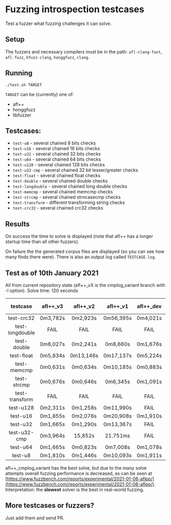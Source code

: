 # Fuzzing introspection testcases

Test a fuzzer what fuzzing challenges it can solve.

## Setup

The fuzzers and necessary compilers must be in the path: `afl-clang-fast`, `afl-fuzz`, `hfuzz-clang`, `honggfuzz`, `clang`.

## Running

```
./test.sh TARGET
```

`TARGET` can be (currently) one of:
  * afl++
  * honggfuzz
  * libfuzzer

## Testcases:

  * `test-u8` - several chained 8 bits checks
  * `test-u16` - several chained 16 bits checks
  * `test-u32` - several chained 32 bits checks
  * `test-u64` - several chained 64 bits checks
  * `test-u128` - several chained 128 bits checks
  * `test-u32-cmp` - several chained 32 bit lesser/greater checks
  * `test-float` - several chained float checks
  * `test-double` - several chained double checks
  * `test-longdouble` - several chained long double checks
  * `test-memcmp` - several chained memcmp checks
  * `test-strcmp` - several chained strncasecmp checks
  * `test-transform` - different transforming string checks
  * `test-crc32` - several chained crc32 checks

## Results

On success the time to solve is displayed (note that afl++ has a longer startup time than all other fuzzers).

On failure the the generated corpus files are displayed (so you can see how many finds there were). There is also an output log called `TESTCASE.log`.

## Test as of 10th January 2021

All from current repository state (afl++_vX is the cmplog_variant branch with -l option).
Solve time: 120 seconds

|testcase|afl++_v3|afl++_v2|afl++_v1|afl++_dev|afl++_stable|honggfuzz-2.3|libfuzzer-11|
|:------:|:------:|:------:|:------:|:-------:|:----------:|:-----------:|:----------:|
|test-crc32|0m3,782s|0m2,923s|0m56,395s|0m4,021s|0m4,664s|FAIL|FAIL|
|test-longdouble|FAIL|FAIL|FAIL|FAIL|FAIL|FAIL|FAIL|
|test-double|0m8,027s|0m2,241s|0m8,660s|0m1,676s|FAIL|FAIL|FAIL|
|test-float|0m5,834s|0m13,146s|0m17,137s|0m5,224s|FAIL|FAIL|FAIL|
|test-memcmp|0m0,631s|0m0,634s|0m10,185s|0m0,883s|0m0,902s|0m1,025s|0m1,492s|
|test-strcmp|0m0,676s|0m0,646s|0m6,345s|0m1,091s|0m1,073s|0m1,025s|0m4,801s|
|test-transform|FAIL|FAIL|FAIL|FAIL|FAIL|FAIL|FAIL|
|test-u128|0m2,311s|0m1,258s|0m11,990s|FAIL|FAIL|FAIL|0m3,906s|
|test-u16|0m1,855s|0m2,076s|0m20,908s|0m1,910s|0m1,917s|FAIL|FAIL|
|test-u32|0m1,665s|0m1,290s|0m13,367s|FAIL|FAIL|FAIL|FAIL|
|test-u32-cmp|0m3,964s|15,852s|21.751ms|FAIL|FAIL|FAIL|FAIL|
|test-u64|0m1,665s|0m0,823s|0m7,008s|0m1,078s|0m1,081s|0m8,823s|0m18,123s|
|test-u8|0m1,810s|0m1,446s|0m10,093s|0m1,911s|0m1,916s|1m16,225s|FAIL|

afl++_cmplog_variant has the best solve, but due to the many solve attempts overall fuzzing performance is decreased, as can be seen at [https://www.fuzzbench.com/reports/experimental/2021-01-08-aflpp/](https://www.fuzzbench.com/reports/experimental/2021-01-08-aflpp/).
Interpretation: the **slowest** solver is the best in real-world fuzzing.

## More testcases or fuzzers?

Just add them and send PR.
